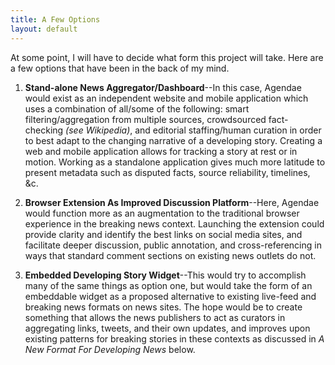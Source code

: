 ```yaml
---
title: A Few Options
layout: default
---
```


At some point, I will have to decide what form this project will take. Here are a few options that have been in the back of my mind.

1. **Stand-alone News Aggregator/Dashboard**--In this case, Agendae would exist as an independent website and mobile application which uses a combination of all/some of the following: smart filtering/aggregation from multiple sources, crowdsourced fact-checking *(see Wikipedia)*, and editorial staffing/human curation in order to best adapt to the changing narrative of a developing story. Creating a web and mobile application allows for tracking a story at rest or in motion. Working as a standalone application gives much more latitude to present metadata such as disputed facts, source reliability, timelines, &amp;c.

2. **Browser Extension As Improved Discussion Platform**--Here, Agendae would function more as an augmentation to the traditional browser experience in the breaking news context. Launching the extension could provide clarity and identify the best links on social media sites, and facilitate deeper discussion, public annotation, and cross-referencing in ways that standard comment sections on existing news outlets do not.

3. **Embedded Developing Story Widget**--This would try to accomplish many of the same things as option one, but would take the form of an embeddable widget as a proposed alternative to existing live-feed and breaking news formats on news sites. The hope would be to create something that allows the news publishers to act as curators in aggregating links, tweets, and their own updates, and improves upon existing patterns for breaking stories in these contexts as discussed in *A New Format For Developing News* below.